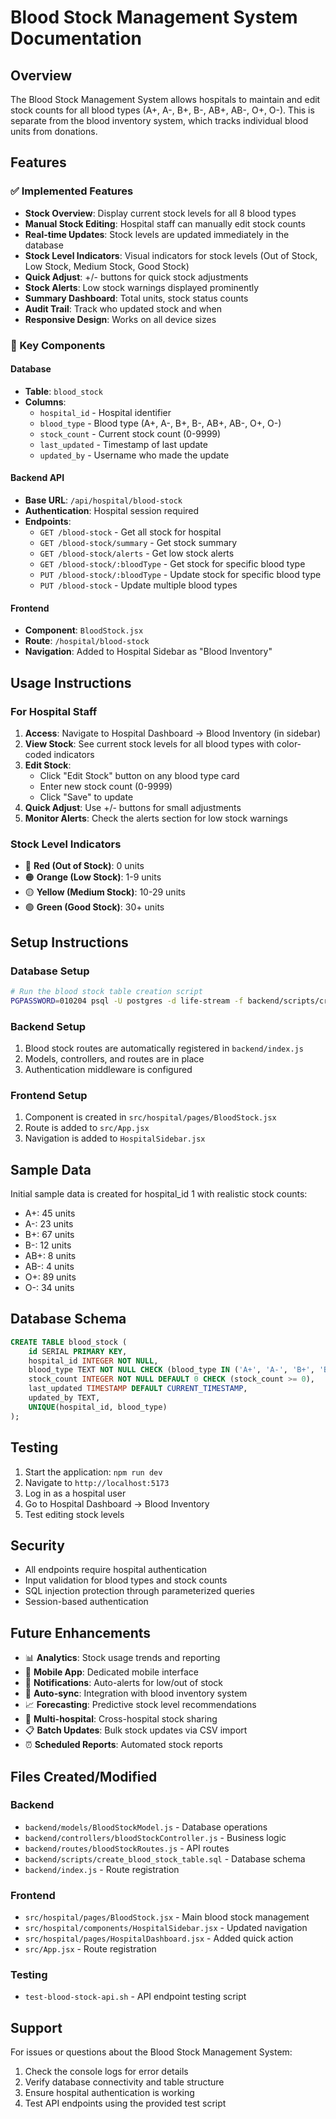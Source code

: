 # Blood Stock Management System Documentation

## Overview

The Blood Stock Management System allows hospitals to maintain and edit stock counts for all blood types (A+, A-, B+, B-, AB+, AB-, O+, O-). This is separate from the blood inventory system, which tracks individual blood units from donations.

## Features

### ✅ Implemented Features

- **Stock Overview**: Display current stock levels for all 8 blood types
- **Manual Stock Editing**: Hospital staff can manually edit stock counts
- **Real-time Updates**: Stock levels are updated immediately in the database
- **Stock Level Indicators**: Visual indicators for stock levels (Out of Stock, Low Stock, Medium Stock, Good Stock)
- **Quick Adjust**: +/- buttons for quick stock adjustments
- **Stock Alerts**: Low stock warnings displayed prominently
- **Summary Dashboard**: Total units, stock status counts
- **Audit Trail**: Track who updated stock and when
- **Responsive Design**: Works on all device sizes

### 🎯 Key Components

#### Database

- **Table**: `blood_stock`
- **Columns**:
  - `hospital_id` - Hospital identifier
  - `blood_type` - Blood type (A+, A-, B+, B-, AB+, AB-, O+, O-)
  - `stock_count` - Current stock count (0-9999)
  - `last_updated` - Timestamp of last update
  - `updated_by` - Username who made the update

#### Backend API

- **Base URL**: `/api/hospital/blood-stock`
- **Authentication**: Hospital session required
- **Endpoints**:
  - `GET /blood-stock` - Get all stock for hospital
  - `GET /blood-stock/summary` - Get stock summary
  - `GET /blood-stock/alerts` - Get low stock alerts
  - `GET /blood-stock/:bloodType` - Get stock for specific blood type
  - `PUT /blood-stock/:bloodType` - Update stock for specific blood type
  - `PUT /blood-stock` - Update multiple blood types

#### Frontend

- **Component**: `BloodStock.jsx`
- **Route**: `/hospital/blood-stock`
- **Navigation**: Added to Hospital Sidebar as "Blood Inventory"

## Usage Instructions

### For Hospital Staff

1. **Access**: Navigate to Hospital Dashboard → Blood Inventory (in sidebar)
2. **View Stock**: See current stock levels for all blood types with color-coded indicators
3. **Edit Stock**:
   - Click "Edit Stock" button on any blood type card
   - Enter new stock count (0-9999)
   - Click "Save" to update
4. **Quick Adjust**: Use +/- buttons for small adjustments
5. **Monitor Alerts**: Check the alerts section for low stock warnings

### Stock Level Indicators

- 🔴 **Red (Out of Stock)**: 0 units
- 🟠 **Orange (Low Stock)**: 1-9 units
- 🟡 **Yellow (Medium Stock)**: 10-29 units
- 🟢 **Green (Good Stock)**: 30+ units

## Setup Instructions

### Database Setup

```bash
# Run the blood stock table creation script
PGPASSWORD=010204 psql -U postgres -d life-stream -f backend/scripts/create_blood_stock_table.sql
```

### Backend Setup

1. Blood stock routes are automatically registered in `backend/index.js`
2. Models, controllers, and routes are in place
3. Authentication middleware is configured

### Frontend Setup

1. Component is created in `src/hospital/pages/BloodStock.jsx`
2. Route is added to `src/App.jsx`
3. Navigation is added to `HospitalSidebar.jsx`

## Sample Data

Initial sample data is created for hospital_id 1 with realistic stock counts:

- A+: 45 units
- A-: 23 units
- B+: 67 units
- B-: 12 units
- AB+: 8 units
- AB-: 4 units
- O+: 89 units
- O-: 34 units

## Database Schema

```sql
CREATE TABLE blood_stock (
    id SERIAL PRIMARY KEY,
    hospital_id INTEGER NOT NULL,
    blood_type TEXT NOT NULL CHECK (blood_type IN ('A+', 'A-', 'B+', 'B-', 'AB+', 'AB-', 'O+', 'O-')),
    stock_count INTEGER NOT NULL DEFAULT 0 CHECK (stock_count >= 0),
    last_updated TIMESTAMP DEFAULT CURRENT_TIMESTAMP,
    updated_by TEXT,
    UNIQUE(hospital_id, blood_type)
);
```

## Testing

1. Start the application: `npm run dev`
2. Navigate to `http://localhost:5173`
3. Log in as a hospital user
4. Go to Hospital Dashboard → Blood Inventory
5. Test editing stock levels

## Security

- All endpoints require hospital authentication
- Input validation for blood types and stock counts
- SQL injection protection through parameterized queries
- Session-based authentication

## Future Enhancements

- 📊 **Analytics**: Stock usage trends and reporting
- 📱 **Mobile App**: Dedicated mobile interface
- 🔔 **Notifications**: Auto-alerts for low/out of stock
- 🔄 **Auto-sync**: Integration with blood inventory system
- 📈 **Forecasting**: Predictive stock level recommendations
- 🏥 **Multi-hospital**: Cross-hospital stock sharing
- 📋 **Batch Updates**: Bulk stock updates via CSV import
- ⏰ **Scheduled Reports**: Automated stock reports

## Files Created/Modified

### Backend

- `backend/models/BloodStockModel.js` - Database operations
- `backend/controllers/bloodStockController.js` - Business logic
- `backend/routes/bloodStockRoutes.js` - API routes
- `backend/scripts/create_blood_stock_table.sql` - Database schema
- `backend/index.js` - Route registration

### Frontend

- `src/hospital/pages/BloodStock.jsx` - Main blood stock management
- `src/hospital/components/HospitalSidebar.jsx` - Updated navigation
- `src/hospital/pages/HospitalDashboard.jsx` - Added quick action
- `src/App.jsx` - Route registration

### Testing

- `test-blood-stock-api.sh` - API endpoint testing script

## Support

For issues or questions about the Blood Stock Management System:

1. Check the console logs for error details
2. Verify database connectivity and table structure
3. Ensure hospital authentication is working
4. Test API endpoints using the provided test script
